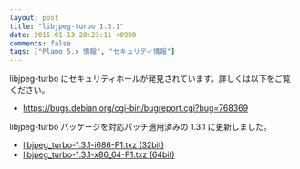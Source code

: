 ```yaml
---
layout: post
title: "libjpeg-turbo 1.3.1"
date: 2015-01-13 20:23:11 +0900
comments: false
tags: ["Plamo 5.x 情報", "セキュリティ情報"]
---
```


libjpeg-turbo にセキュリティホールが発見されています。詳しくは以下をご覧ください。

* https://bugs.debian.org/cgi-bin/bugreport.cgi?bug=768369

libjpeg-turbo パッケージを対応パッチ適用済みの 1.3.1 に更新しました。

* [libjpeg_turbo-1.3.1-i686-P1.txz (32bit)](ftp://plamo.linet.gr.jp/pub/Plamo-5.x/x86/plamo/02_x11/libjpeg_turbo-1.3.1-i686-P1.txz)
* [libjpeg_turbo-1.3.1-x86_64-P1.txz (64bit)](ftp://plamo.linet.gr.jp/pub/Plamo-5.x/x86_64/plamo/02_x11/libjpeg_turbo-1.3.1-x86_64-P1.txz)